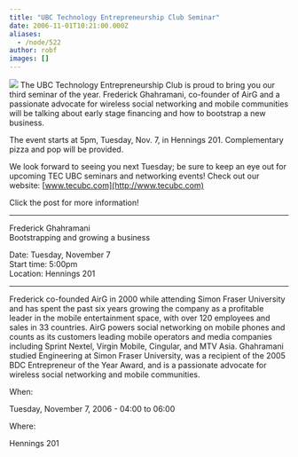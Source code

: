 ```yaml
---
title: "UBC Technology Entrepreneurship Club Seminar"
date: 2006-11-01T10:21:00.000Z
aliases:
  - /node/522
author: robf
images: []
---
```


![](https://www.cs.ubc.ca/~depaulfm/img/ubc_logo.jpg)
The UBC Technology Entrepreneurship Club is proud to bring you our third seminar of the year.
Frederick Ghahramani, co-founder of AirG and a passionate advocate for wireless social
networking and mobile communities will be talking about early stage financing and how
to bootstrap a new business.

The event starts at 5pm, Tuesday, Nov. 7, in Hennings 201. Complementary pizza and
pop will be provided.

We look forward to seeing you next Tuesday; be sure to keep an eye out for upcoming TEC
UBC seminars and networking events! Check out our website: [www.tecubc.com](http://www.tecubc.com)

Click the post for more information!

___
Frederick Ghahramani \
Bootstrapping and growing a business

Date: Tuesday, November 7 \
Start time: 5:00pm \
Location: Hennings 201

___
Frederick co-founded AirG in 2000 while attending Simon Fraser University
and has spent the past six years growing the company as a profitable leader
in the mobile entertainment space, with over 120 employees and sales in 33
countries. AirG powers social networking on mobile phones and counts as its
customers leading mobile operators and media companies including Sprint
Nextel, Virgin Mobile, Cingular, and MTV Asia. Ghahramani studied
Engineering at Simon Fraser University, was a recipient of the 2005 BDC
Entrepreneur of the Year Award, and is a passionate advocate for wireless
social networking and mobile communities.

When: 

Tuesday, November 7, 2006 - 04:00 to 06:00

Where: 

Hennings 201

